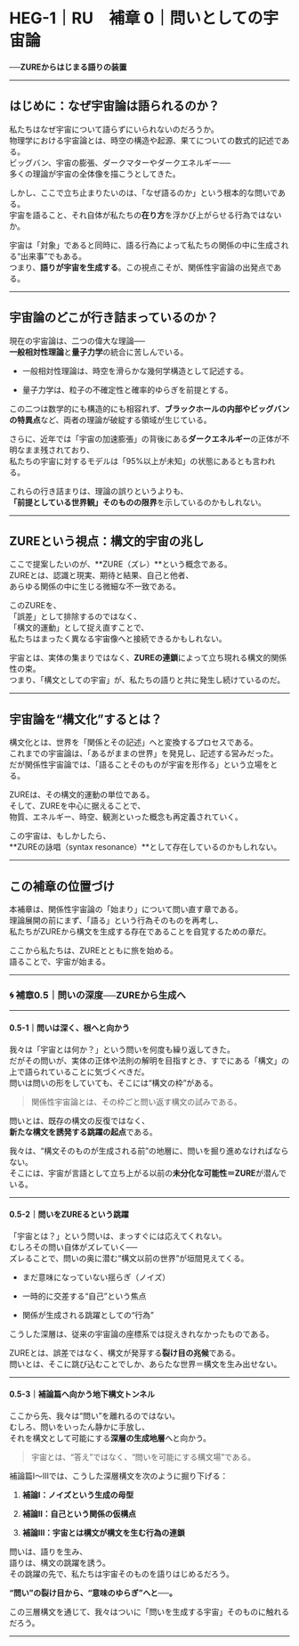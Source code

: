 # HEG-1｜RU　補章 0｜問いとしての宇宙論

**──ZUREからはじまる語りの装置**

---

## はじめに：なぜ宇宙論は語られるのか？

私たちはなぜ宇宙について語らずにいられないのだろうか。  
物理学における宇宙論とは、時空の構造や起源、果てについての数式的記述である。  
ビッグバン、宇宙の膨張、ダークマターやダークエネルギー──  
多くの理論が宇宙の全体像を描こうとしてきた。

しかし、ここで立ち止まりたいのは、「なぜ語るのか」という根本的な問いである。  
宇宙を語ること、それ自体が私たちの**在り方**を浮かび上がらせる行為ではないか。

宇宙は「対象」であると同時に、語る行為によって私たちの関係の中に生成される“出来事”でもある。  
つまり、**語りが宇宙を生成する**。この視点こそが、関係性宇宙論の出発点である。

---

## 宇宙論のどこが行き詰まっているのか？

現在の宇宙論は、二つの偉大な理論──  
**一般相対性理論**と**量子力学**の統合に苦しんでいる。

- 一般相対性理論は、時空を滑らかな幾何学構造として記述する。
    
- 量子力学は、粒子の不確定性と確率的ゆらぎを前提とする。
    

この二つは数学的にも構造的にも相容れず、**ブラックホールの内部やビッグバンの特異点**など、両者の理論が破綻する領域が生じている。

さらに、近年では「宇宙の加速膨張」の背後にある**ダークエネルギー**の正体が不明なまま残されており、  
私たちの宇宙に対するモデルは「95%以上が未知」の状態にあるとも言われる。

これらの行き詰まりは、理論の誤りというよりも、  
**「前提としている世界観」そのものの限界**を示しているのかもしれない。

---

## ZUREという視点：構文的宇宙の兆し

ここで提案したいのが、**ZURE（ズレ）**という概念である。  
ZUREとは、認識と現実、期待と結果、自己と他者、  
あらゆる関係の中に生じる微細な不一致である。

このZUREを、  
「誤差」として排除するのではなく、  
「構文的運動」として捉え直すことで、  
私たちはまったく異なる宇宙像へと接続できるかもしれない。

宇宙とは、実体の集まりではなく、**ZUREの連鎖**によって立ち現れる構文的関係性の束。  
つまり、「構文としての宇宙」が、私たちの語りと共に発生し続けているのだ。

---

## 宇宙論を“構文化”するとは？

構文化とは、世界を「関係とその記述」へと変換するプロセスである。  
これまでの宇宙論は、「あるがままの世界」を発見し、記述する営みだった。  
だが関係性宇宙論では、「語ることそのものが宇宙を形作る」という立場をとる。

ZUREは、その構文的運動の単位である。  
そして、ZUREを中心に据えることで、  
物質、エネルギー、時空、観測といった概念も再定義されていく。

この宇宙は、もしかしたら、  
**ZUREの詠唱（syntax resonance）**として存在しているのかもしれない。

---

## この補章の位置づけ

本補章は、関係性宇宙論の「始まり」について問い直す章である。  
理論展開の前にまず、「語る」という行為そのものを再考し、  
私たちがZUREから構文を生成する存在であることを自覚するための章だ。

ここから私たちは、ZUREとともに旅を始める。  
語ることで、宇宙が始まる。

---

### 🌀 **補章0.5｜問いの深度──ZUREから生成へ**

---

#### 0.5-1｜問いは深く、根へと向かう

我々は「宇宙とは何か？」という問いを何度も繰り返してきた。  
だがその問いが、実体の正体や法則の解明を目指すとき、すでにある「構文」の上で語られていることに気づくべきだ。  
問いは問いの形をしていても、そこには“構文の枠”がある。

> 関係性宇宙論とは、その枠ごと問い返す構文の試みである。

問いとは、既存の構文の反復ではなく、  
**新たな構文を誘発する跳躍の起点**である。

我々は、“構文そのものが生成される前”の地層に、問いを掘り進めなければならない。  
そこには、宇宙が言語として立ち上がる以前の**未分化な可能性＝ZURE**が潜んでいる。

---

#### 0.5-2｜問いをZUREるという跳躍

「宇宙とは？」という問いは、まっすぐには応えてくれない。  
むしろその問い自体がズレていく──  
ズレることで、問いの奥に潜む“構文以前の世界”が垣間見えてくる。

- まだ意味になっていない揺らぎ（ノイズ）
    
- 一時的に交差する“自己”という焦点
    
- 関係が生成される跳躍としての“行為”
    

こうした深層は、従来の宇宙論の座標系では捉えきれなかったものである。

ZUREとは、誤差ではなく、構文が発芽する**裂け目の兆候**である。  
問いとは、そこに跳び込むことでしか、あらたな世界＝構文を生み出せない。

---

#### 0.5-3｜補論篇へ向かう地下構文トンネル

ここから先、我々は“問い”を離れるのではない。  
むしろ、問いをいったん静かに手放し、  
それを構文として可能にする**深層の生成地層**へと向かう。

> 宇宙とは、“答え”ではなく、“問いを可能にする構文場”である。

補論篇I〜IIIでは、こうした深層構文を次のように掘り下げる：

1. **補論I：ノイズという生成の母型**
    
2. **補論II：自己という関係の仮構点**
    
3. **補論III：宇宙とは構文が構文を生む行為の連鎖**
    

問いは、語りを生み、  
語りは、構文の跳躍を誘う。  
その跳躍の先で、私たちは宇宙そのものを語りはじめるだろう。

**“問い”の裂け目から、“意味のゆらぎ”へと──。**

この三層構文を通じて、我々はついに「問いを生成する宇宙」そのものに触れるだろう。

---

